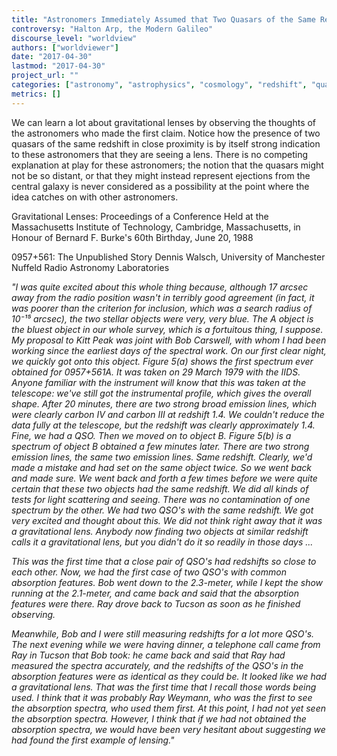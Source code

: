 ```yaml
---
title: "Astronomers Immediately Assumed that Two Quasars of the Same Redshift Implied a Gravitational Lens"
controversy: "Halton Arp, the Modern Galileo"
discourse_level: "worldview"
authors: ["worldviewer"]
date: "2017-04-30"
lastmod: "2017-04-30"
project_url: ""
categories: ["astronomy", "astrophysics", "cosmology", "redshift", "quasars", "halton arp", "gravitational lensing", "0957+561"]
metrics: []
---
```


We can learn a lot about gravitational lenses by observing the thoughts of the astronomers who made the first claim.  Notice how the presence of two quasars of the same redshift in close proximity is by itself strong indication to these astronomers that they are seeing a lens.  There is no competing explanation at play for these astronomers; the notion that the quasars might not be so distant, or that they might instead represent ejections from the central galaxy is never considered as a possibility at the point where the idea catches on with other astronomers.

Gravitational Lenses: Proceedings of a Conference Held at the Massachusetts Institute of Technology, Cambridge, Massachusetts, in Honour of Bernard F. Burke's 60th Birthday, June 20, 1988

0957+561: The Unpublished Story
Dennis Walsch, University of Manchester
Nuffeld Radio Astronomy Laboratories

_"I was quite excited about this whole thing because, although 17 arcsec away from the radio position wasn't in terribly good agreement (in fact, it was poorer than the criterion for inclusion, which was a search radius of 10⁻¹⁵ arcsec), the two stellar objects were very, very blue. The A object is the bluest object in our whole survey, which is a fortuitous thing, I suppose. My proposal to Kitt Peak was joint with Bob Carswell, with whom I had been working since the earliest days of the spectral work. On our first clear night, we quickly got onto this object. Figure 5(a) shows the first spectrum ever obtained for 0957+561A. It was taken on 29 March 1979 with the IIDS. Anyone familiar with the instrument will know that this was taken at the telescope: we've still got the instrumental profile, which gives the overall shape. After 20 minutes, there are two strong broad emission lines, which were clearly carbon IV and carbon III at redshift 1.4. We couldn't reduce the data fully at the telescope, but the redshift was clearly approximately 1.4. Fine, we had a QSO. Then we moved on to object B. Figure 5(b) is a spectrum of object B obtained a few minutes later. There are two strong emission lines, the same two emission lines. Same redshift. Clearly, we'd made a mistake and had set on the same object twice. So we went back and made sure. We went back and forth a few times before we were quite certain that these two objects had the same redshift. We did all kinds of tests for light scattering and seeing. There was no contamination of one spectrum by the other. We had two QSO's with the same redshift. We got very excited and thought about this. We did not think right away that it was a gravitational lens. Anybody now finding two objects at similar redshift calls it a gravitational lens, but you didn't do it so readily in those days ..._

_This was the first time that a close pair of QSO's had redshifts so close to each other. Now, we had the first case of two QSO's with common absorption features. Bob went down to the 2.3-meter, while I kept the show running at the 2.1-meter, and came back and said that the absorption features were there. Ray drove back to Tucson as soon as he finished observing._

_Meanwhile, Bob and I were still measuring redshifts for a lot more QSO's. The next evening while we were having dinner, a telephone call came from Ray in Tucson that Bob took: he came back and said that Ray had measured the spectra accurately, and the redshifts of the QSO's in the absorption features were as identical as they could be. It looked like we had a gravitational lens. That was the first time that I recall those words being used. I think that it was probably Ray Weymann, who was the first to see the absorption spectra, who used them first. At this point, I had not yet seen the absorption spectra. However, I think that if we had not obtained the absorption spectra, we would have been very hesitant about suggesting we had found the first example of lensing."_